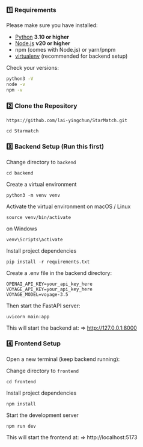 ### 1️⃣ Requirements

Please make sure you have installed:

- [Python](https://www.python.org/) **3.10 or higher**
- [Node.js](https://nodejs.org/) **v20 or higher**
- npm (comes with Node.js) or yarn/pnpm
- [virtualenv](https://virtualenv.pypa.io/) (recommended for backend setup)

Check your versions:
```bash
python3 -V
node -v
npm -v
```

### 2️⃣ Clone the Repository
```
https://github.com/lai-yingchun/StarMatch.git
```
```
cd Starmatch
```

### 3️⃣ Backend Setup (Run this first)

Change directory to ```backend```
```
cd backend
```
Create a virtual environment
```
python3 -m venv venv
```

Activate the virtual environment on macOS / Linux
```
source venv/bin/activate
```
on Windows
```
venv\Scripts\activate
```
Install project dependencies

```
pip install -r requirements.txt
```
Create a .env file in the backend directory:
```
OPENAI_API_KEY=your_api_key_here
VOYAGE_API_KEY=your_api_key_here
VOYAGE_MODEL=voyage-3.5
```

Then start the FastAPI server:
```
uvicorn main:app
```

This will start the backend at:
=> http://127.0.0.1:8000

### 4️⃣ Frontend Setup
Open a new terminal (keep backend running):

Change directory to ```frontend```
```
cd frontend
```

Install project dependencies

```
npm install
```
Start the development server
```
npm run dev
```
This will start the frontend at:
=> http://localhost:5173




